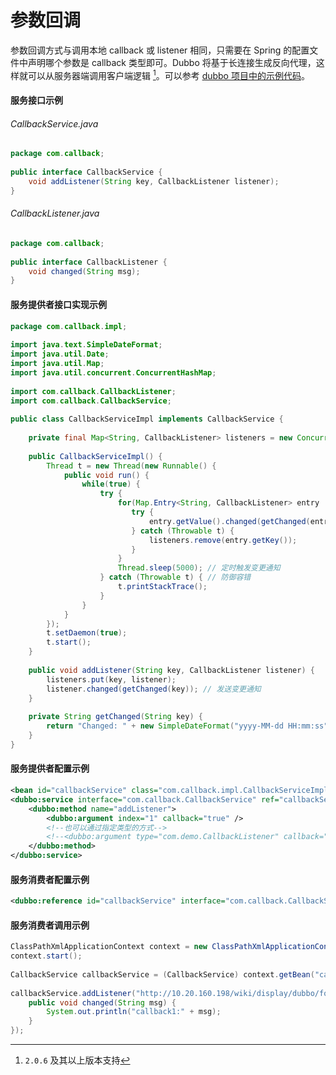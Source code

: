 # 参数回调

参数回调方式与调用本地 callback 或 listener 相同，只需要在 Spring 的配置文件中声明哪个参数是 callback 类型即可。Dubbo 将基于长连接生成反向代理，这样就可以从服务器端调用客户端逻辑 [^1]。可以参考 [dubbo 项目中的示例代码](https://github.com/alibaba/dubbo/tree/master/dubbo-test/dubbo-test-examples/src/main/java/com/alibaba/dubbo/examples/callback)。

#### 服务接口示例

###### CallbackService.java

```java
package com.callback;
 
public interface CallbackService {
    void addListener(String key, CallbackListener listener);
}
```

###### CallbackListener.java

```java
package com.callback;
 
public interface CallbackListener {
    void changed(String msg);
}
```

#### 服务提供者接口实现示例

```java
package com.callback.impl;
 
import java.text.SimpleDateFormat;
import java.util.Date;
import java.util.Map;
import java.util.concurrent.ConcurrentHashMap;
 
import com.callback.CallbackListener;
import com.callback.CallbackService;
 
public class CallbackServiceImpl implements CallbackService {
     
    private final Map<String, CallbackListener> listeners = new ConcurrentHashMap<String, CallbackListener>();
  
    public CallbackServiceImpl() {
        Thread t = new Thread(new Runnable() {
            public void run() {
                while(true) {
                    try {
                        for(Map.Entry<String, CallbackListener> entry : listeners.entrySet()){
                           try {
                               entry.getValue().changed(getChanged(entry.getKey()));
                           } catch (Throwable t) {
                               listeners.remove(entry.getKey());
                           }
                        }
                        Thread.sleep(5000); // 定时触发变更通知
                    } catch (Throwable t) { // 防御容错
                        t.printStackTrace();
                    }
                }
            }
        });
        t.setDaemon(true);
        t.start();
    }
  
    public void addListener(String key, CallbackListener listener) {
        listeners.put(key, listener);
        listener.changed(getChanged(key)); // 发送变更通知
    }
     
    private String getChanged(String key) {
        return "Changed: " + new SimpleDateFormat("yyyy-MM-dd HH:mm:ss").format(new Date());
    }
}
```

#### 服务提供者配置示例

```xml
<bean id="callbackService" class="com.callback.impl.CallbackServiceImpl" />
<dubbo:service interface="com.callback.CallbackService" ref="callbackService" connections="1" callbacks="1000">
    <dubbo:method name="addListener">
        <dubbo:argument index="1" callback="true" />
        <!--也可以通过指定类型的方式-->
        <!--<dubbo:argument type="com.demo.CallbackListener" callback="true" />-->
    </dubbo:method>
</dubbo:service>
```

#### 服务消费者配置示例

```xml
<dubbo:reference id="callbackService" interface="com.callback.CallbackService" />
```

#### 服务消费者调用示例

```java
ClassPathXmlApplicationContext context = new ClassPathXmlApplicationContext("classpath:consumer.xml");
context.start();
 
CallbackService callbackService = (CallbackService) context.getBean("callbackService");
 
callbackService.addListener("http://10.20.160.198/wiki/display/dubbo/foo.bar", new CallbackListener(){
    public void changed(String msg) {
        System.out.println("callback1:" + msg);
    }
});
```

[^1]: `2.0.6` 及其以上版本支持
